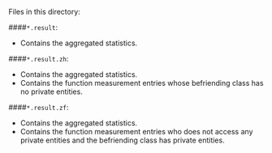 Files in this directory:

####`*.result`:
* Contains the aggregated statistics.

####`*.result.zh`:
* Contains the aggregated statistics.
* Contains the function measurement entries whose befriending class has no private entities.

####`*.result.zf`:
* Contains the aggregated statistics.
* Contains the function measurement entries who does not access any private entities and the befriending class has private entities.

